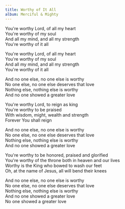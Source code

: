 ```yaml
---
title: Worthy of It All
album: Merciful & Mighty
---
```

You're worthy Lord, of all my heart   
You're worthy of my soul   
And all my mind, and all my strength   
You're worthy of it all   

You're worthy Lord, of all my heart   
You're worthy of my soul   
And all my mind, and all my strength   
You're worthy of it all   

And no one else, no one else is worthy  
No one else, no one else deserves that love  
Nothing else, nothing else is worthy   
And no one showed a greater love

You're worthy Lord, to reign as king   
You're worthy to be praised   
With wisdom, might, wealth and strength  
Forever You shall reign  

And no one else, no one else is worthy  
No one else, no one else deserves that love  
Nothing else, nothing else is worthy   
And no one showed a greater love   

You're worthy to be honored, praised and glorified   
You're worthy of the throne both in heaven and our lives  
Worthy is the King who bowed to wash our feet  
Oh, at the name of Jesus, all will bend their knees   

And no one else, no one else is worthy  
No one else, no one else deserves that love  
Nothing else, nothing else is worthy   
And no one showed a greater love   
No one showed a greater love   